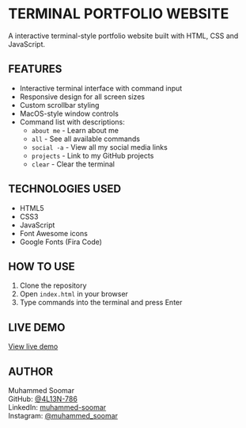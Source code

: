 # TERMINAL PORTFOLIO WEBSITE

A interactive terminal-style portfolio website built with HTML, CSS and JavaScript.

## FEATURES

- Interactive terminal interface with command input
- Responsive design for all screen sizes
- Custom scrollbar styling
- MacOS-style window controls
- Command list with descriptions:
  - `about me` - Learn about me
  - `all` - See all available commands
  - `social -a` - View all my social media links
  - `projects` - Link to my GitHub projects
  - `clear` - Clear the terminal

## TECHNOLOGIES USED

- HTML5
- CSS3
- JavaScript
- Font Awesome icons
- Google Fonts (Fira Code)

## HOW TO USE

1. Clone the repository
2. Open `index.html` in your browser
3. Type commands into the terminal and press Enter

## LIVE DEMO

[View live demo](https://4l13n-786.github.io/terminal-portfolio/)

## AUTHOR

Muhammed Soomar  
GitHub: [@4L13N-786](https://github.com/4L13N-786)  
LinkedIn: [muhammed-soomar](https://www.linkedin.com/in/muhammed-soomar-6916272b7/)  
Instagram: [@muhammed_soomar](https://www.instagram.com/muhammed_soomar/)
